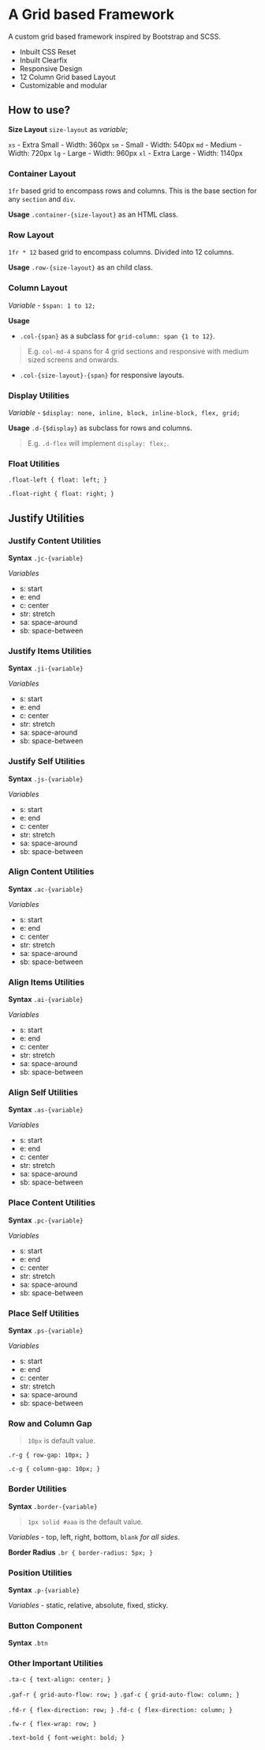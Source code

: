 # A Grid based Framework

A custom grid based framework inspired by Bootstrap and SCSS.
- Inbuilt CSS Reset
- Inbuilt Clearfix
- Responsive Design
- 12 Column Grid based Layout
- Customizable and modular
## How to use?

**Size Layout** `size-layout` as _variable_;

`xs` - Extra Small - Width: 360px
`sm` - Small - Width: 540px
`md` - Medium - Width: 720px
`lg` - Large - Width: 960px
`xl` - Extra Large - Width: 1140px

### Container Layout
`1fr` based grid to encompass rows and columns. This is the base section for any `section` and `div`.

**Usage**
`.container-{size-layout}` as an HTML class.

### Row Layout
`1fr * 12` based grid to encompass columns. Divided into 12 columns.

**Usage**
`.row-{size-layout}` as an child class.

### Column Layout
_Variable_ - `$span: 1 to 12;`

**Usage**
- `.col-{span}` as a subclass for `grid-column: span {1 to 12}`.
> E.g. `col-md-4` spans for 4 grid sections and responsive with medium sized screens and onwards.

- `.col-{size-layout}-{span}` for responsive layouts.

### Display Utilities
_Variable_ - `$display: none, inline, block, inline-block, flex, grid;`

**Usage**
`.d-{$display}` as subclass for rows and columns.
> E.g. `.d-flex` will implement `display: flex;`.

### Float Utilities
`.float-left { float: left; }`

`.float-right { float: right; }`

## Justify Utilities
### Justify Content Utilities
**Syntax**
`.jc-{variable}`

_Variables_ 
- s: start
- e: end
- c: center
- str: stretch
- sa: space-around
- sb: space-between

### Justify Items Utilities
**Syntax**
`.ji-{variable}`

_Variables_ 
- s: start
- e: end
- c: center
- str: stretch
- sa: space-around
- sb: space-between

### Justify Self Utilities
**Syntax**
`.js-{variable}`

_Variables_ 
- s: start
- e: end
- c: center
- str: stretch
- sa: space-around
- sb: space-between

### Align Content Utilities
**Syntax**
`.ac-{variable}`

_Variables_ 
- s: start
- e: end
- c: center
- str: stretch
- sa: space-around
- sb: space-between

### Align Items Utilities
**Syntax**
`.ai-{variable}`

_Variables_ 
- s: start
- e: end
- c: center
- str: stretch
- sa: space-around
- sb: space-between

### Align Self Utilities
**Syntax**
`.as-{variable}`

_Variables_ 
- s: start
- e: end
- c: center
- str: stretch
- sa: space-around
- sb: space-between

### Place Content Utilities
**Syntax**
`.pc-{variable}`

_Variables_ 
- s: start
- e: end
- c: center
- str: stretch
- sa: space-around
- sb: space-between

### Place Self Utilities
**Syntax**
`.ps-{variable}`

_Variables_ 
- s: start
- e: end
- c: center
- str: stretch
- sa: space-around
- sb: space-between

### Row and Column Gap
> `10px` is default value.

`.r-g { row-gap: 10px; }`

`.c-g { column-gap: 10px; }`

### Border Utilities
**Syntax**
`.border-{variable}`

> `1px solid #aaa` is the default value.

_Variables_ - top, left, right, bottom, `blank` _for all sides_.

**Border Radius**
`.br { border-radius: 5px; }`

### Position Utilities
**Syntax**
`.p-{variable}`

_Variables_ - static, relative, absolute, fixed, sticky.

### Button Component
**Syntax**
`.btn`

### Other Important Utilities

`.ta-c { text-align: center; }`

`.gaf-r { grid-auto-flow: row; }`
`.gaf-c { grid-auto-flow: column; }`

`.fd-r { flex-direction: row; }`
`.fd-c { flex-direction: column; }`

`.fw-r { flex-wrap: row; }`


`.text-bold { font-weight: bold; }`